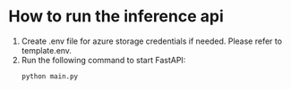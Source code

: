 # How to run the inference api
  1. Create .env file for azure storage credentials if needed. Please refer to template.env.
  2. Run the following command to start FastAPI:
      ```
      python main.py
      ```